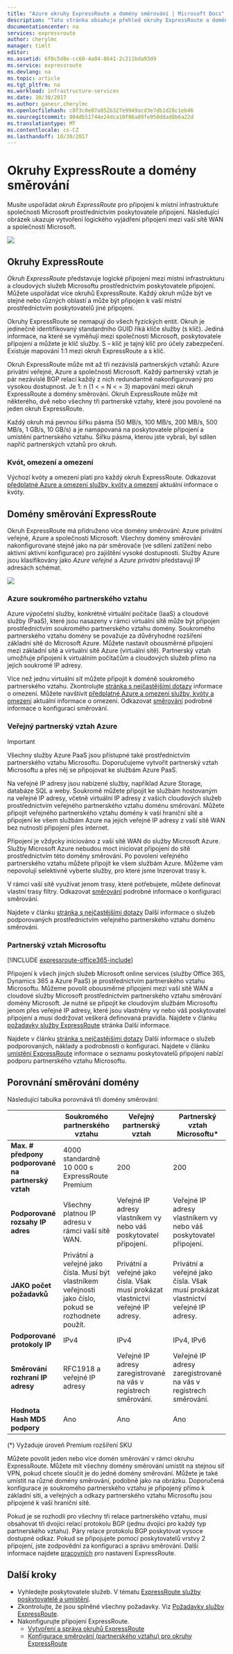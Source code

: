 ```yaml
---
title: "Azure okruhy ExpressRoute a domény směrování | Microsoft Docs"
description: "Tato stránka obsahuje přehled okruhy ExpressRoute a domény směrování."
documentationcenter: na
services: expressroute
author: cherylmc
manager: timlt
editor: 
ms.assetid: 6f0c5d8e-cc60-4a04-8641-2c211bda93d9
ms.service: expressroute
ms.devlang: na
ms.topic: article
ms.tgt_pltfrm: na
ms.workload: infrastructure-services
ms.date: 10/30/2017
ms.author: ganesr,cherylmc
ms.openlocfilehash: c8f3c0e87a052b327e9949acd3e7db1d28c1eb46
ms.sourcegitcommit: 804db51744e24dca10f06a89fe950ddad8b6a22d
ms.translationtype: MT
ms.contentlocale: cs-CZ
ms.lasthandoff: 10/30/2017
---
```

# <a name="expressroute-circuits-and-routing-domains"></a>Okruhy ExpressRoute a domény směrování
 Musíte uspořádat *okruh ExpressRoute* pro připojení k místní infrastruktuře společnosti Microsoft prostřednictvím poskytovatele připojení. Následující obrázek ukazuje vytvoření logického vyjádření připojení mezi vaší sítě WAN a společnosti Microsoft.

![](./media/expressroute-circuit-peerings/expressroute-basic.png)

## <a name="expressroute-circuits"></a>Okruhy ExpressRoute
*Okruh ExpressRoute* představuje logické připojení mezi místní infrastrukturu a cloudových služeb Microsoftu prostřednictvím poskytovatele připojení. Můžete uspořádat více okruhů ExpressRoute. Každý okruh může být ve stejné nebo různých oblastí a může být připojen k vaší místní prostřednictvím poskytovatelů jiné připojení. 

Okruhy ExpressRoute se nemapují do všech fyzických entit. Okruh je jedinečně identifikovaný standardního GUID říká klíče služby (s klíč). Jediná informace, na které se vyměňují mezi společností Microsoft, poskytovatele připojení a můžete je klíč služby. S – klíč je tajný klíč pro účely zabezpečení. Existuje mapování 1:1 mezi okruh ExpressRoute a s klíč.

Okruh ExpressRoute může mít až tři nezávislá partnerských vztahů: Azure privátní veřejné, Azure a společnosti Microsoft. Každý partnerský vztah je pár nezávislé BGP relací každý z nich redundantně nakonfigurovaný pro vysokou dostupnost. Je 1: n (1 < = N < = 3) mapování mezi okruh ExpressRoute a domény směrování. Okruh ExpressRoute může mít některého, dvě nebo všechny tři partnerské vztahy, které jsou povolené na jeden okruh ExpressRoute.

Každý okruh má pevnou šířku pásma (50 MB/s, 100 MB/s, 200 MB/s, 500 MB/s, 1 GB/s, 10 GB/s) a je namapovaná na poskytovatele připojení a umístění partnerského vztahu. Šířku pásma, kterou jste vybrali, byl sdílen napříč partnerských vztahů pro okruh. 

### <a name="quotas-limits-and-limitations"></a>Kvót, omezení a omezení
Výchozí kvóty a omezení platí pro každý okruh ExpressRoute. Odkazovat [předplatné Azure a omezení služby, kvóty a omezení](../azure-subscription-service-limits.md) aktuální informace o kvóty.

## <a name="expressroute-routing-domains"></a>Domény směrování ExpressRoute
Okruh ExpressRoute má přidruženo více domény směrování: Azure privátní veřejné, Azure a společnosti Microsoft. Všechny domény směrování nakonfigurované stejně jako na pár směrovače (ve sdílení zatížení nebo aktivní aktivní konfigurace) pro zajištění vysoké dostupnosti. Služby Azure jsou klasifikovány jako *Azure veřejné* a *Azure privátní* představují IP adresách schémat.

![](./media/expressroute-circuit-peerings/expressroute-peerings.png)

### <a name="azure-private-peering"></a>Azure soukromého partnerského vztahu
Azure výpočetní služby, konkrétně virtuální počítače (IaaS) a cloudové služby (PaaS), které jsou nasazeny v rámci virtuální sítě může být připojen prostřednictvím soukromého partnerského vztahu domény. Soukromého partnerského vztahu domény se považuje za důvěryhodné rozšíření základní sítě do Microsoft Azure. Můžete nastavit obousměrné připojení mezi základní sítě a virtuální sítě Azure (virtuální sítě). Partnerský vztah umožňuje připojení k virtuálním počítačům a cloudových služeb přímo na jejich soukromé IP adresy.  

Více než jednu virtuální síť můžete připojit k doméně soukromého partnerského vztahu. Zkontrolujte [stránka s nejčastějšími dotazy](expressroute-faqs.md) informace o omezení. Můžete navštívit [předplatné Azure a omezení služby, kvóty a omezení](../azure-subscription-service-limits.md) aktuální informace o omezení.  Odkazovat [směrování](expressroute-routing.md) podrobné informace o konfiguraci směrování.

### <a name="azure-public-peering"></a>Veřejný partnerský vztah Azure

> [!IMPORTANT]
> Všechny služby Azure PaaS jsou přístupné také prostřednictvím partnerského vztahu Microsoftu. Doporučujeme vytvořit partnerský vztah Microsoftu a přes něj se připojovat ke službám Azure PaaS.  
>   


Na veřejné IP adresy jsou nabízené služby, například Azure Storage, databáze SQL a weby. Soukromě můžete připojit ke službám hostovaným na veřejné IP adresy, včetně virtuální IP adresy z vašich cloudových služeb prostřednictvím veřejného partnerského vztahu doménu směrování. Můžete připojit veřejného partnerského vztahu domény k vaší hraniční sítě a připojení ke všem službám Azure na jejich veřejné IP adresy z vaší sítě WAN bez nutnosti připojení přes internet. 

Připojení je vždycky iniciováno z vaší sítě WAN do služby Microsoft Azure. Služby Microsoft Azure nebudou moct iniciovat připojení do sítě prostřednictvím této domény směrování. Po povolení veřejného partnerského vztahu můžete připojit ke všem službám Azure. Můžeme vám nepovolují selektivně vyberte služby, pro které jsme Inzerovat trasy k.

V rámci vaší sítě využívat jenom trasy, které potřebujete, můžete definovat vlastní trasy filtry. Odkazovat [směrování](expressroute-routing.md) podrobné informace o konfiguraci směrování. 

Najdete v článku [stránka s nejčastějšími dotazy](expressroute-faqs.md) Další informace o služeb podporovaných prostřednictvím veřejného partnerského vztahu doménu směrování. 

### <a name="microsoft-peering"></a>Partnerský vztah Microsoftu
[!INCLUDE [expressroute-office365-include](../../includes/expressroute-office365-include.md)]

Připojení k všech jiných služeb Microsoft online services (služby Office 365, Dynamics 365 a Azure PaaS) je prostřednictvím partnerského vztahu Microsoftu. Můžeme povolit obousměrné připojení mezi vaší sítě WAN a cloudové služby Microsoft prostřednictvím partnerského vztahu směrování domény Microsoft. Je nutné se připojit ke cloudovým službám Microsoftu jenom přes veřejné IP adresy, které jsou vlastněny vy nebo váš poskytovatel připojení a musí dodržovat veškerá definovaná pravidla. Najdete v článku [požadavky služby ExpressRoute](expressroute-prerequisites.md) stránka Další informace.

Najdete v článku [stránka s nejčastějšími dotazy](expressroute-faqs.md) Další informace o služeb podporovaných, náklady a podrobnosti o konfiguraci. Najdete v článku [umístění ExpressRoute](expressroute-locations.md) informace o seznamu poskytovatelů připojení nabízí podporu partnerského vztahu Microsoftu.

## <a name="routing-domain-comparison"></a>Porovnání směrování domény
Následující tabulka porovnává tři domény směrování:

|  | **Soukromého partnerského vztahu** | **Veřejný partnerský vztah** | **Partnerský vztah Microsoftu*** |
| --- | --- | --- | --- |
| **Max. # předpony podporované na partnerský vztah** |4000 standardně 10 000 s ExpressRoute Premium |200 |200 |
| **Podporované rozsahy IP adres** |Všechny platnou IP adresu v rámci vaší sítě WAN. |Veřejné IP adresy vlastníkem vy nebo váš poskytovatel připojení. |Veřejné IP adresy vlastníkem vy nebo váš poskytovatel připojení. |
| **JAKO počet požadavků** |Privátní a veřejné jako čísla. Musí být vlastníkem veřejnosti jako číslo, pokud se rozhodnete použít. |Privátní a veřejné jako čísla. Však musí prokázat vlastnictví veřejné IP adresy. |Privátní a veřejné jako čísla. Však musí prokázat vlastnictví veřejné IP adresy. |
| **Podporované protokoly IP**| IPv4 | IPv4 | IPv4, IPv6 |
| **Směrování rozhraní IP adresy** |RFC1918 a veřejné IP adresy |Veřejné IP adresy zaregistrované na vás v registrech směrování. |Veřejné IP adresy zaregistrované na vás v registrech směrování. |
| **Hodnota Hash MD5 podpory** |Ano |Ano |Ano |

(*) Vyžaduje úroveň Premium rozšíření SKU

Můžete povolit jeden nebo více domén směrování v rámci okruhu ExpressRoute. Můžete mít všechny domény směrování umístit na stejnou síť VPN, pokud chcete sloučit je do jedné domény směrování. Můžete je také umístit na různé domény směrování, podobně jako na obrázku. Doporučená konfigurace je soukromého partnerského vztahu je připojený přímo k základní síti, a veřejných a odkazy partnerského vztahu Microsoftu jsou připojené k vaší hraniční sítě.

Pokud je se rozhodli pro všechny tři relace partnerského vztahu, musí obsahovat tři dvojici relací protokolu BGP (jednu dvojici pro každý typ partnerského vztahu). Páry relace protokolu BGP poskytovat vysoce dostupné odkaz. Pokud se připojujete pomocí poskytovatelů vrstvy 2 připojení, jste zodpovědní za konfiguraci a správu směrování. Další informace najdete [pracovních](expressroute-workflows.md) pro nastavení ExpressRoute.

## <a name="next-steps"></a>Další kroky
* Vyhledejte poskytovatele služeb. V tématu [ExpressRoute služby poskytovatelé a umístění](expressroute-locations.md).
* Zkontrolujte, že jsou splněné všechny požadavky. Viz [Požadavky služby ExpressRoute](expressroute-prerequisites.md).
* Nakonfigurujte připojení ExpressRoute.
  * [Vytvoření a správa okruhů ExpressRoute](expressroute-howto-circuit-portal-resource-manager.md)
  * [Konfigurace směrování (partnerského vztahu) pro okruhy ExpressRoute](expressroute-howto-routing-portal-resource-manager.md)

